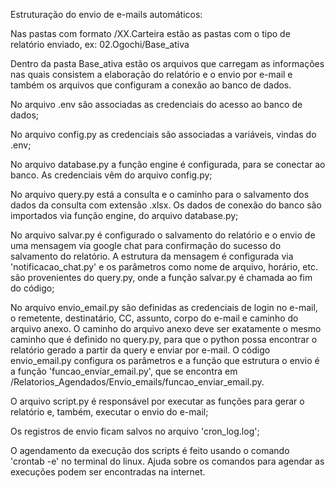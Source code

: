Estruturação do envio de e-mails automáticos:

Nas pastas com formato /XX.Carteira estão as pastas com o tipo de relatório enviado, ex: 02.Ogochi/Base_ativa

Dentro da pasta Base_ativa estão os arquivos que carregam as informações nas quais consistem a elaboração do relatório e o envio por e-mail e também os arquivos que 
configuram a conexão ao banco de dados.

No arquivo .env são associadas as credenciais do acesso ao banco de dados;

No arquivo config.py as credenciais são associadas a variáveis, vindas do .env;

No arquivo database.py a função engine é configurada, para se conectar ao banco. As credenciais vêm do arquivo config.py;

No arquivo query.py está a consulta e o caminho para o salvamento dos dados da consulta com extensão .xlsx. Os dados de conexão do banco são importados via função 
engine, do arquivo database.py;

No arquivo salvar.py é configurado o salvamento do relatório e o envio de uma mensagem via google chat para confirmação do sucesso do salvamento do relatório.
A estrutura da mensagem é configurada via 'notificacao_chat.py' e os parâmetros como nome de arquivo, horário, etc. são provenientes do query.py, onde a função 
salvar.py é chamada ao fim do código;

No arquivo envio_email.py são definidas as credenciais de login no e-mail, o remetente, destinatário, CC, assunto, corpo do e-mail e caminho do arquivo anexo. 
O caminho do arquivo anexo deve ser exatamente o mesmo caminho que é definido no query.py, para que o python possa encontrar o relatório gerado a partir da 
query e enviar por e-mail. O código envio_email.py configura os parâmetros e a função que estrutura o envio é a função 'funcao_enviar_email.py', que se encontra 
em /Relatorios_Agendados/Envio_emails/funcao_enviar_email.py.

O arquivo script.py é responsável por executar as funções para gerar o relatório e, também, executar o envio do e-mail;

Os registros de envio ficam salvos no arquivo 'cron_log.log';

O agendamento da execução dos scripts é feito usando o comando 'crontab -e' no terminal do linux. Ajuda sobre os comandos para agendar as execuções podem 
ser encontradas na internet.
